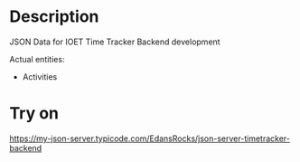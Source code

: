 # Description
JSON Data for IOET Time Tracker Backend development

Actual entities:
  - Activities

# Try on
https://my-json-server.typicode.com/EdansRocks/json-server-timetracker-backend
